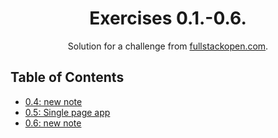 <!-- Please update value in the {}  -->

<h1 align="center">Exercises 0.1.-0.6.</h1>

<div align="center">
   Solution for a challenge from  <a href="https://fullstackopen.com/en/" target="_blank">fullstackopen.com</a>.
</div>

<!-- TABLE OF CONTENTS -->

## Table of Contents

- [0.4: new note](./0.4/README.md)
- [0.5: Single page app](./0.5/README.md)
- [0.6: new note](./0.6/README.md)
